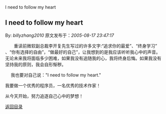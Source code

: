 I need to follow my heart
## I need to follow my heart

By: *billyzhang2010* 原文发布于：*2005-08-17 23:47:17*

　　重读前微软副总裁李开复先生写过的许多文字&#58;“追求你的最爱”、“终身学习”
、“你有选择的自由”，“做最好的自己”，让我想到的是我应该听听我心中的声音。无论未来我将面临多少困难，如果我没有追随我的心，我将终身后悔。如果我没有坚持我的原则，我会自形惭秽。

　 我也要对自己说："I need to follow my heart."

我要做一个优秀的程序员，一名优秀的技术作家！

  
从今天开始，努力追逐自己心中的梦想！

[返回目录](index.html)
